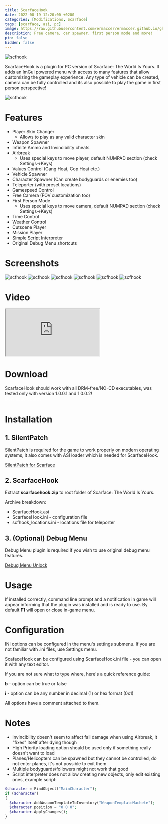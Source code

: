 ```yaml
---
title: ScarfaceHook
date: 2022-08-19 12:20:00 +0200
categories: [Modifications, Scarface]
tags: [scarface, asi, pc]   
image: https://raw.githubusercontent.com/ermaccer/ermaccer.github.io/gh-pages/assets/mods/scf/scfhook/menu.jpg
description: Free camera, car spawner, first person mode and more!
pin: false
hidden: false
---
```


 <img class="img-fluid mx-auto" alt="scfhook" src="{% link assets/projects/scfhook_logo_export.png %}">


ScarfaceHook is a plugin for PC version of Scarface: The World Is Yours. It adds an ImGui powered menu with access to many features that
allow customizing the gameplay experience. Any type of vehicle can be created, camera can be fully controlled and its also possible to play
the game in first person perspective!

 <img class="img-fluid mx-auto" alt="scfhook" src="{% link assets/mods/scf/scfhook/menu.jpg %}">


# Features
- Player Skin Changer
  - Allows to play as any valid character skin
- Weapon Spawner
- Infinite Ammo and Invincibility cheats
- Airbreak
  - Uses special keys to move player, default NUMPAD section (check Settings->Keys)
- Values Control (Gang Heat, Cop Heat etc.)
- Vehicle Spawner
- Character Spawner (Can create bodyguards or enemies too)
- Teleporter (with preset locations)
- Gamespeed Control
- Free Camera (FOV customization too)
- First Person Mode
   - Uses special keys to move camera, default NUMPAD section (check Settings->Keys)
- Time Control
- Weather Control
- Cutscene Player
- Mission Player
- Simple Script Interpreter
- Original Debug Menu shortcuts 



# Screenshots
<img class="img-fluid mx-auto" alt="scfhook" src="{% link assets/mods/scf/scfhook/1.jpg %}">
<img class="img-fluid mx-auto" alt="scfhook" src="{% link assets/mods/scf/scfhook/2.jpg %}">
<img class="img-fluid mx-auto" alt="scfhook" src="{% link assets/mods/scf/scfhook/3.jpg %}">
<img class="img-fluid mx-auto" alt="scfhook" src="{% link assets/mods/scf/scfhook/4.jpg %}">
<img class="img-fluid mx-auto" alt="scfhook" src="{% link assets/mods/scf/scfhook/5.jpg %}">
<img class="img-fluid mx-auto" alt="scfhook" src="{% link assets/mods/scf/scfhook/6.jpg %}">


# Video
<div class="embed-responsive embed-responsive-16by9">
  <iframe class="embed-responsive-item" src="https://www.youtube.com/embed/wrO5L77bNWA" allowfullscreen></iframe>
</div>

# Download

<div class="alert bg-dark">
 ScarfaceHook should work with all DRM-free/NO-CD executables, was tested only with version 1.0.0.1 and 1.0.0.2!
</div>


<a class="btn btn-block btn-dark bg-dark text-gray btn-lg" style="color: white;" href="https://github.com/ermaccer/ScarfaceHook/releases/latest/download/scarfacehook.zip" role="button">
<i class="fas fa-download"></i>
Download
</a>

<a class="btn btn-block btn-dark bg-dark text-gray btn-lg" style="color: white;" href="https://github.com/ermaccer/ScarfaceHook/" role="button">
<i class="fab fa-github"></i>
Source
</a>

# Installation 

## 1. SilentPatch
SilentPatch is required for the game to work properly on modern operating systems, it also comes with ASI loader which is
needed for ScarfaceHook. 

[SilentPatch for Scarface](https://cookieplmonster.github.io/mods/scarface/)


## 2. ScarfaceHook
Extract **scarfacehook.zip** to root folder of Scarface: The World Is Yours.

Archive breakdown:

 - ScarfaceHook.asi 
 - ScarfaceHook.ini - configuration file
 - scfhook_locations.ini - locations file for teleporter



## 3. (Optional) Debug Menu
Debug Menu plugin is required if you wish to use original debug menu features.

[Debug Menu Unlock](https://ermaccer.github.io/posts/scarfacedebugmenu/)





# Usage

If installed correctly, command line prompt and a notification in game will appear informing that the plugin was installed
and is ready to use. By default **F1** will open or close in-game menu.


# Configuration


<div class="alert bg-dark">
 INI options can be configured in the menu's settings submenu. If you are not familiar with .ini files, use Settings menu.
</div>




ScafaceHook can be configured using ScarfaceHook.ini file - you can open it with any text editor.


If you are not sure what to type where, here's a quick reference guide:

**b** - option can be true or false

**i** - option can be any number in decimal (1) or hex format (0x1)

All options have a comment attached to them.


# Notes
- Invincibility doesn't seem to affect fall damage when using Airbreak, it "fixes" itself after dying though
- High Priority loading option should be used only if something really doesn't want to load
- Planes/Helicopters can be spawned but they cannot be controlled, do not enter planes, it's not possible to exit them
- Multiple bodyguards/followers might not work that good
- Script interpreter does not allow creating new objects, only edit existing ones, example script:

```php
$character = FindObject("MainCharacter");
if ($character)
{
  $character.AddWeaponTemplateToInventory("WeaponTemplateMachete");
  $character.position = "0 0 0";
  $character.ApplyChanges();
}
```

